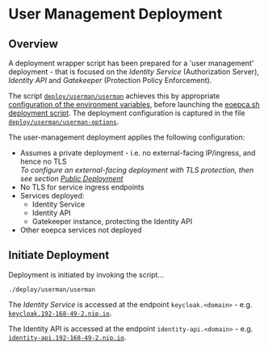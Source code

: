 # User Management Deployment

## Overview

A deployment wrapper script has been prepared for a 'user management' deployment - that is focused on the _Identity Service_ (Authorization Server), _Identity API_ and _Gatekeeper_ (Protection Policy Enforcement).

The script [`deploy/userman/userman`](https://github.com/EOEPCA/deployment-guide/blob/eoepca-v1.4/deploy/userman/userman) achieves this by appropriate [configuration of the environment variables](scripted-deployment.md#environment-variables), before launching the [eoepca.sh deployment script](scripted-deployment.md#command-line-arguments). The deployment configuration is captured in the file [`deploy/userman/userman-options`](https://github.com/EOEPCA/deployment-guide/blob/eoepca-v1.4/deploy/userman/userman-options).

The user-management deployment applies the following configuration:

* Assumes a private deployment - i.e. no external-facing IP/ingress, and hence no TLS<br>
  _To configure an external-facing deployment with TLS protection, then see section [Public Deployment](scripted-deployment.md#public-deployment)_
* No TLS for service ingress endpoints
* Services deployed:
    * Identity Service
    * Identity API
    * Gatekeeper instance, protecting the Identity API
* Other eoepca services not deployed

## Initiate Deployment

Deployment is initiated by invoking the script...

```
./deploy/userman/userman
```

The _Identity Service_ is accessed at the endpoint `keycloak.<domain>` - e.g. [`keycloak.192-168-49-2.nip.io`](http://keycloak.192-168-49-2.nip.io/).

The Identity API is accessed at the endpoint `identity-api.<domain>` - e.g. [`identity-api.192-168-49-2.nip.io`](http://identity-api.192-168-49-2.nip.io/).
